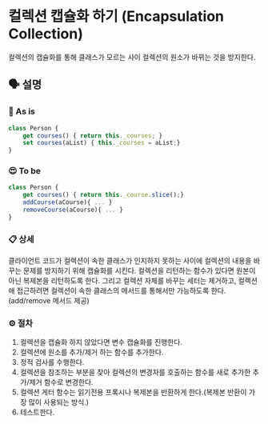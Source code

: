 # 컬렉션 캡슐화 하기 (Encapsulation Collection)

컬렉션의 캡슐화를 통해 클래스가 모르는 사이 컬렉션의 원소가 바뀌는 것을 방지한다.

## 🗣 설명

### 🧐 As is

```js
class Person {
	get courses() { return this._courses; }
	set courses(aList) { this._courses = aList;}
}
```

### 😍 To be

```js
class Person {
	get courses() { return this._course.slice();}
	addCourse(aCourse){ ... }
	removeCourse(aCourse){ ... }
}
```

### 📋 상세

클라이언트 코드가 컬렉션이 속한 클래스가 인지하지 못하는 사이에 컬렉션의 내용을 바꾸는 문제를 방지하기 위해 캡슐화를 시킨다.
컬렉션을 리턴하는 함수가 있다면 원본이 아닌 복제본을 리턴하도록 한다. 그리고 컬렉션 자체를 바꾸는 세터는 제거하고, 컬렉션애 접근하려면 컬렉션이 속한 클래스의 메서드를 통해서만 가능하도록 한다.(add/remove 메서드 제공)

### ⚙️ 절차

1. 컬렉션을 캡슐화 하지 않았다면 변수 캡슐화를 진행한다.
2. 컬렉션에 원소를 추가/제거 하는 함수를 추가한다.
3. 정적 검사를 수행한다.
4. 컬렉션을 참조하는 부분을 찾아 컬렉션의 변경자를 호출하는 함수를 새로 추가한 추가/제거 함수로 변경한다.
5. 컬렉션 게터 함수는 읽기전용 프록시나 복제본을 반환하게 한다.(복제본 반환이 가장 많이 사용되는 방식.)
6. 테스트한다.
